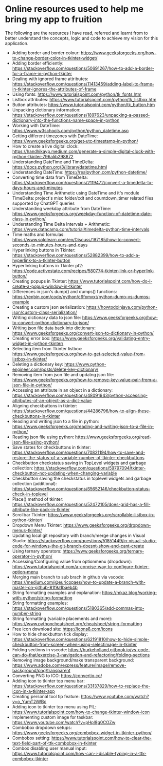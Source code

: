 # Online resources used to help me bring my app to fruition
The following are the resources I have read, referred and learnt from to better understand the concepts, logic and code to achieve my vision for this application.

- Adding border and border colour: https://www.geeksforgeeks.org/how-to-change-border-color-in-tkinter-widget/
- Adding border efficiently: https://stackoverflow.com/questions/50691267/how-to-add-a-border-for-a-frame-in-python-tkinter
- Dealing with ignored frame attributes: https://stackoverflow.com/questions/11413459/adding-label-to-frame-in-tkinter-ignores-the-attributes-of-frame
- Using fonts: https://www.tutorialspoint.com/python/tk_fonts.htm
- Listbox attributes: https://www.tutorialspoint.com/python/tk_listbox.htm
- Button attributes: https://www.tutorialspoint.com/python/tk_button.htm
- Unpacking dictionary information: https://stackoverflow.com/questions/1897623/unpacking-a-passed-dictionary-into-the-functions-name-space-in-python
- Working with DateTime: https://www.w3schools.com/python/python_datetime.asp
- Getting different timezones with DateTime: https://www.geeksforgeeks.org/get-utc-timestamp-in-python/
- How to create a live digital clock: https://handhikayp.medium.com/generate-a-simple-digital-clock-with-python-tkinter-796a5b298872
- Understanding DateTime and TimeDelta: https://docs.python.org/3/library/datetime.html
- Understanding DateTime: https://realpython.com/python-datetime/
- Converting time data from TimeDelta: https://stackoverflow.com/questions/2119472/convert-a-timedelta-to-days-hours-and-minutes
- Understanding Time Arithmetic using DateTime and it's module TimeDelta: project's misc folder/cdt and countdown_timer related files supported by ChatGPT queries
- Understanding weekday attribute from DateTime: https://www.geeksforgeeks.org/weekday-function-of-datetime-date-class-in-python/
- Understanding Time Delta Intervals + Arithmetic: https://www.datacamp.com/tutorial/timedelta-python-time-intervals
- Time maths and formulas: https://www.sololearn.com/en/Discuss/187185/how-to-convert-seconds-to-minutes-hours-and-days
- Hyperlinking buttons in Tkinter: https://stackoverflow.com/questions/52882399/how-to-add-a-hyperlink-to-a-tkinter-button
- Hyperlinking buttons in Tkinter pt2: https://code.activestate.com/recipes/580774-tkinter-link-or-hyperlink-button/
- Creating popups in Tkinter: https://www.tutorialspoint.com/how-do-i-create-a-popup-window-in-tkinter
- Differences in json's dump() and dumps() functions: https://reqbin.com/code/python/c6fxmvxt/python-dump-vs-dumps-example
- Creating a custom json serialization: https://howtodoinjava.com/python-json/custom-class-serialization/
- Writing dictionary data to json file: https://www.geeksforgeeks.org/how-to-convert-python-dictionary-to-json/
- Writing json file data back into dictionary: https://www.geeksforgeeks.org/convert-json-to-dictionary-in-python/
- Creating error box: https://www.geeksforgeeks.org/validating-entry-widget-in-python-tkinter/
- Selecting item from Tkinter listbox: https://www.geeksforgeeks.org/how-to-get-selected-value-from-listbox-in-tkinter/
- Deleting a dictionary key: https://www.python-engineer.com/posts/delete-key-dictionary/
- Removing item from json file and updatng json file: https://www.geeksforgeeks.org/how-to-remove-key-value-pair-from-a-json-file-in-python/
- Accessing an attribute in an object in a dictionary: https://stackoverflow.com/questions/48091943/python-accessing-attributes-of-an-object-as-a-dict-value
- Aligning checkbuttons in tkinter: https://stackoverflow.com/questions/44286796/how-to-align-these-checkbuttons-in-tkinter
- Reading and writing json to a file in python: https://www.geeksforgeeks.org/reading-and-writing-json-to-a-file-in-python/
- Reading json file using python: https://www.geeksforgeeks.org/read-json-file-using-python/
- Save states for checkbuttons in tkinter: https://stackoverflow.com/questions/70821194/how-to-save-and-restore-the-status-of-a-variable-number-of-tkinter-checkbuttons
- Checkbutton checkstatus saving in TopLevel widgets and garbage collection: https://stackoverflow.com/questions/59797094/tkinter-checkbutton-not-updating-when-changing-variable
- Checkbutton saving the checkstatus in toplevel widgets and garbage collection (additional): https://stackoverflow.com/questions/65652146/checkbutton-status-check-in-toplevel
- Place() method of tkinter: https://stackoverflow.com/questions/52472105/does-grid-has-a-fill-attribute-like-pack-in-tkinter
- Scrollbar Tkinter: https://www.geeksforgeeks.org/scrollable-listbox-in-python-tkinter/
- Dropdown Menu Tkinter: https://www.geeksforgeeks.org/dropdown-menus-tkinter/
- Updating local git repository with branch/merge changes in Visual Studio: https://stackoverflow.com/questions/51851449/in-visual-studio-code-for-windows-the-git-branch-doesnt-show-and-cant-create
- Using ternary operators: https://www.geeksforgeeks.org/ternary-operator-in-python/
- Accessing/Configuring value from optionmenu (dropdown): https://www.tutorialspoint.com/a-concise-way-to-configure-tkinter-option-menu
- Merging main branch to sub brach in github via vscode: https://medium.com/@euricopaes/how-to-update-a-branch-with-master-on-github-81f9a1baeb4b
- String formatting examples and explanation: https://mkaz.blog/working-with-python/string-formatting
- String formatting examples: https://stackoverflow.com/questions/5180365/add-commas-into-number-string
- String formatting (variable placements and more): https://www.pythoncheatsheet.org/cheatsheet/string-formatting
- Free icon download site: https://icons8.com/icons
- How to hide checkbutton tick display: https://stackoverflow.com/questions/62191810/how-to-hide-simple-checkbutton-from-screen-when-using-selectimage-in-tkinter
- Folding sections in vscode: https://burkeholland.gitbook.io/vs-code-can-do-that/exercise-3-navigation-and-refactoring/folding-sections
- Removing image background/make transparent background: https://www.adobe.com/express/feature/image/remove-background/png/transparent
- Converting PNG to ICO: https://convertio.co/
- Adding icon to tkinter top menu bar: https://stackoverflow.com/questions/33137829/how-to-replace-the-icon-in-a-tkinter-app
- Creating personal tool tip feature: https://www.youtube.com/watch?v=o_YumT2iWBc
- Adding icon to tkinter top menu using PIL: https://www.tutorialspoint.com/how-to-change-tkinter-window-icon
- Implementing custom image for taskbar: https://www.youtube.com/watch?v=pHpI8g0COZw
- Combobox dropdown setups: https://www.geeksforgeeks.org/combobox-widget-in-tkinter-python/
- Combobox setting: https://www.tutorialspoint.com/how-to-clear-the-text-field-part-of-ttk-combobox-in-tkinter
- Combox disabling user manual input: https://www.tutorialspoint.com/how-can-i-disable-typing-in-a-ttk-combobox-tkinter
